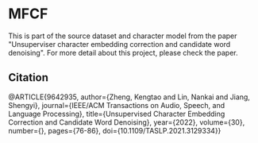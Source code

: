 # MFCF
This is part of the source dataset and character model from the paper "Unsuperviser character embedding correction and candidate word denoising". For more detail about this project, please check the paper.

## Citation
@ARTICLE{9642935,
  author={Zheng, Kengtao and Lin, Nankai and Jiang, Shengyi},
  journal={IEEE/ACM Transactions on Audio, Speech, and Language Processing}, 
  title={Unsupervised Character Embedding Correction and Candidate Word Denoising}, 
  year={2022},
  volume={30},
  number={},
  pages={76-86},
  doi={10.1109/TASLP.2021.3129334}}
